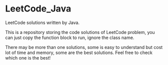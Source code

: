 # LeetCode_Java

LeetCode solutions written by Java.

This is a repository storing the code solutions of LeetCode problem, you can just copy the function block to run, ignore the class name.

There may be more than one solutions, some is easy to understand but cost lot of time and memory, some are the best solutions.
Feel free to check which one is the best!
